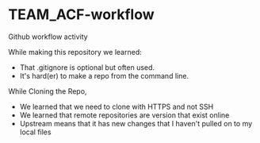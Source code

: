 # TEAM_ACF-workflow
Github workflow activity

While making this repository we learned:
* That .gitignore is optional but often used.
* It's hard(er) to make a repo from the command line.

While Cloning the Repo, 
* We learned that we need to clone with HTTPS and not SSH
* We learned that remote repositories are version that exist online
* Upstream means that it has new changes that I haven't pulled on to my local files